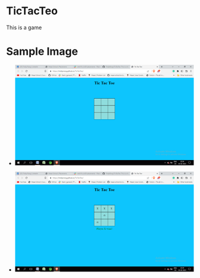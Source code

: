 # TicTacTeo
This is a game
<br>
# Sample Image
- [![ERDiagram](https://github.com/TridipRong/TicTacTeo/blob/main/Screenshot%20(369).png?raw=true)](https://github.com/TridipRong/TicTacTeo/blob/main/Screenshot%20(369).png?raw=true)

- [![ERDiagram](https://github.com/TridipRong/TicTacTeo/blob/main/Screenshot%20(370).png?raw=true)](https://github.com/TridipRong/TicTacTeo/blob/main/Screenshot%20(370).png?raw=true)
